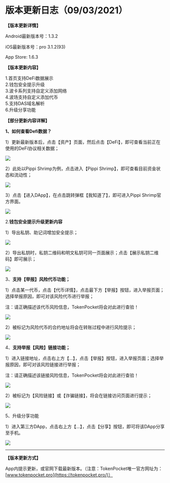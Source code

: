 # 版本更新日志（09/03/2021）

**【版本更新详情】**

Android最新版本号：1.3.2

iOS最新版本号：pro 3.1.2(93)

App Store: 1.6.3

**【版本更新内容】**

1.首页支持DeFi数据展示\
2.钱包安全提示升级\
3.波卡系列支持自定义添加网络\
4.波场支持自定义添加代币\
5.支持DAS域名解析\
6.升级分享功能

**【部分更新内容详解】**

**1、如何查看Defi数据？**

1）更新最新版本后，点击【资产】页面，然后点击【DeFi】，即可查看当前正在使用的DeFi协议相关数据；

![](<../../.gitbook/assets/1 (38).png>)

2）此处以Pippi Shrimp为例，点击进入【Pippi Shrimp】，即可查看目前资金状态和流动性；

![](<../../.gitbook/assets/2 (25).png>)

3）点击【进入DApp】，在点击跳转弹框【我知道了】，即可进入Pippi Shrimp官方界面。

![](../../.gitbook/assets/group-18721.png)

2.**钱包安全提示升级更新内容**

1）导出私钥、助记词增加安全提示；

![](../../.gitbook/assets/group-18722.png)

2）导出私钥时，私钥二维码和明文私钥可同一页面展示；点击【展示私钥二维码】即可展示；

![](../../.gitbook/assets/group-18723.png)

3、**支持【举报】风险代币功能；**

1）点击某一代币，点击【代币详情】，点击最下方【举报】按钮，进入举报页面；选择举报原因，即可对该风险代币进行举报；

注：请正确描述该代币风险信息，TokenPocket将会对此进行查验！

![](../../.gitbook/assets/group-18724.png)

2）被标记为风险代币的合约地址将会在转账过程中进行风险提示；

![](../../.gitbook/assets/group-18725.png)

4、**支持举报【风险】链接功能；**

1）进入链接地址，点击右上方【…】，点击【举报】按钮，进入举报页面；选择举报原因，即可对该风险链接进行举报；

注：请正确描述该链接风险信息，TokenPocket将会对此进行查验！

![](../../.gitbook/assets/group-18726.png)

2）被标记为【风险链接】或【诈骗链接】，将会在链接访问页面进行提示；

![](../../.gitbook/assets/group-18727.png)

5、升级分享功能

1）进入第三方DApp，点击右上方【…】，点击【分享】按钮，即可将该DApp分享至手机。

![](../../.gitbook/assets/wechatimg138.png)

****

**【版本更新方式】**

App内提示更新，或官网下载最新版本。（注意：TokenPocket唯一官方网址为：[www.tokenpocket.pro](https://tokenpocket.pro/)）
